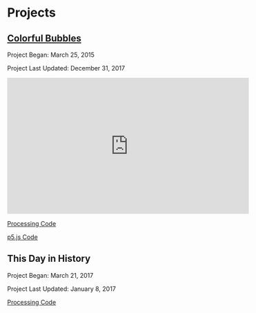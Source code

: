 # Projects

## [Colorful Bubbles](ColorfulBubbles/index.html)

Project Began: March 25, 2015

Project Last Updated: December 31, 2017

<iframe width="560" height="315" src="https://www.youtube.com/embed/7uNn9-0Eb1E" frameborder="0" gesture="media" allow="encrypted-media" allowfullscreen></iframe>

[Processing Code](https://github.com/blwatkins/MiniProjects/tree/master/ColorfulBubbles)

[p5.js Code](https://github.com/blwatkins/MiniProjects/tree/master/docs/ColorfulBubbles)

## This Day in History

Project Began: March 21, 2017

Project Last Updated: January 8, 2017

[Processing Code]()
